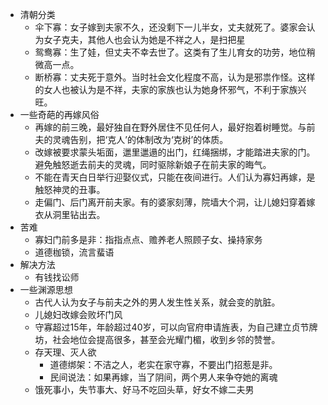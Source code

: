 - 清朝分类
    - 伞下寡：女子嫁到夫家不久，还没剩下一儿半女，丈夫就死了。婆家会认为女子克夫，其他人也会认为她是不祥之人，是扫把星
    - 鸳鸯寡：生了娃，但丈夫不幸去世了。这类有了生儿育女的功劳，地位稍微高一点。
    - 断桥寡：丈夫死于意外。当时社会文化程度不高，认为是邪祟作怪。这样的女人也被认为是不祥，夫家的家族也认为她身怀邪气，不利于家族兴旺。
- 一些奇葩的再嫁风俗
    - 再嫁的前三晚，最好独自在野外居住不见任何人，最好抱着树睡觉。与前夫的灵魂告别，把‘克人’的体制改为‘克树’的体质。
    - 改嫁被要求蒙头垢面，邋里邋遢的出门，红绳捆绑，才能踏进夫家的门。避免触怒逝去前夫的灵魂，同时驱除新娘子在前夫家的晦气。
    - 不能在青天白日举行迎娶仪式，只能在夜间进行。人们认为寡妇再嫁，是触怒神灵的丑事。
    - 走偏门、后门离开前夫家。有的婆家刻薄，院墙大个洞，让儿媳妇穿着嫁衣从洞里钻出去。
- 苦难
    - 寡妇门前多是非：指指点点、赡养老人照顾子女、操持家务
    - 道德枷锁，流言蜚语
- 解决方法
    - 有钱找讼师
- 一些渊源思想
    - 古代人认为女子与前夫之外的男人发生性关系，就会变的肮脏。
    - 儿媳妇改嫁会败坏门风
    - 守寡超过15年，年龄超过40岁，可以向官府申请旌表，为自己建立贞节牌坊，社会地位会提高很多，甚至会光耀门楣，收到乡邻的赞誉。
    - 存天理、灭人欲
        - 道德绑架：不洁之人，老实在家守寡，不要出门招惹是非。
        - 民间说法：如果再嫁，当了阴间，两个男人来争夺她的离魂
    - 饿死事小，失节事大、好马不吃回头草，好女不嫁二夫男